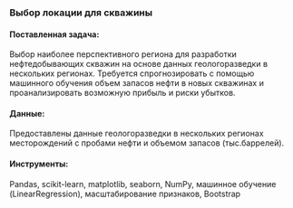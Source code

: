 ### Выбор локации для скважины

#### Поставленная задача:
Выбор наиболее перспективного региона для разработки нефтедобывающих скважин на основе данных геологоразведки в нескольких регионах. Требуется спрогнозировать с помощью машинного обучения объем запасов нефти в новых скважинах и проанализировать возможную прибыль и риски убытков. 

#### Данные:
Предоставлены данные геологоразведки в нескольких регионах месторождений с пробами нефти и объемом запасов (тыс.баррелей).

#### Инструменты:
Pandas, scikit-learn, matplotlib, seaborn, NumPy, машинное обучение (LinearRegression), масштабирование признаков, Bootstrap
